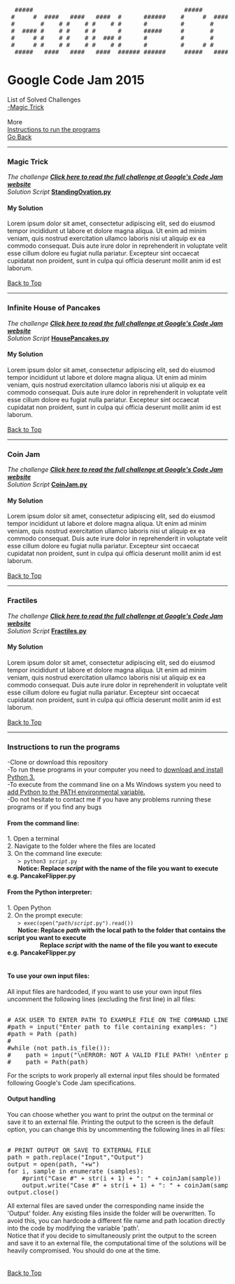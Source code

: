 <pre id="top">
  #####                                         #####                                #                   #####    ###     #   #       
 #     #  ####   ####   ####  #      ######    #     #  ####  #####  ######          #   ##   #    #    #     #  #   #   ##   #    #  
 #       #    # #    # #    # #      #         #       #    # #    # #               #  #  #  ##  ##          # #     # # #   #    #  
 #  #### #    # #    # #      #      #####     #       #    # #    # #####           # #    # # ## #     #####  #     #   #   #    #  
 #     # #    # #    # #  ### #      #         #       #    # #    # #         #     # ###### #    #    #       #     #   #   ####### 
 #     # #    # #    # #    # #      #         #     # #    # #    # #         #     # #    # #    #    #        #   #    #        #  
  #####   ####   ####   ####  ###### ######     #####   ####  #####  ######     #####  #    # #    #    #######   ###   #####      #  
</pre>

<h1>Google Code Jam 2015</h1>
List of Solved Challenges<br>
<a href="#ovation">-Magic Trick</a><br>

<br>
More <br>
<a href="#help">Instructions to run the programs</a> <br>
<a href="https://github.com/yogurt1989/Google-Code-Jam">Go Back</a>
<br>

<hr>
<h3 id="ovation"> Magic Trick</h3>
<i>The challenge <a href="https://code.google.com/codejam/contest/3264486/dashboard#s=p0"><b>Click here to read the full challenge at Google's Code Jam website</b></a></i> <br>
<i>Solution Script </i> <a href="https://github.com/yogurt1989/Google-Code-Jam/blob/master/2015/StandingOvation.py" target="_blank"><b>StandingOvation.py</b></a> <br>
<h4>My Solution</h4>

Lorem ipsum dolor sit amet, consectetur adipiscing elit, sed do eiusmod tempor incididunt ut labore et dolore magna aliqua. Ut enim ad minim veniam, quis nostrud exercitation ullamco laboris nisi ut aliquip ex ea commodo consequat. Duis aute irure dolor in reprehenderit in voluptate velit esse cillum dolore eu fugiat nulla pariatur. Excepteur sint occaecat cupidatat non proident, sunt in culpa qui officia deserunt mollit anim id est laborum.
<br>
<br>
<a href="#top">Back to Top</a> 
<br>

<hr>
<h3 id="pancake">Infinite House of Pancakes</h3>
<i>The challenge <a href="https://code.google.com/codejam/contest/3264486/dashboard#s=p1"><b>Click here to read the full challenge at Google's Code Jam website</b></a></i> <br>
<i>Solution Script </i> <a href="https://github.com/yogurt1989/Google-Code-Jam/blob/master/2015/HousePancakes.py" target="_blank"><b>HousePancakes.py</b></a> <br>
<h4>My Solution</h4>
Lorem ipsum dolor sit amet, consectetur adipiscing elit, sed do eiusmod tempor incididunt ut labore et dolore magna aliqua. Ut enim ad minim veniam, quis nostrud exercitation ullamco laboris nisi ut aliquip ex ea commodo consequat. Duis aute irure dolor in reprehenderit in voluptate velit esse cillum dolore eu fugiat nulla pariatur. Excepteur sint occaecat cupidatat non proident, sunt in culpa qui officia deserunt mollit anim id est laborum.
<br>
<br>
<a href="#top">Back to Top</a> 
<br>

<hr>
<h3 id="coinjam">Coin Jam</h3>
<i>The challenge <a href="https://code.google.com/codejam/contest/3264486/dashboard#s=p2"><b>Click here to read the full challenge at Google's Code Jam website</b></a></i> <br>
<i>Solution Script</i> <a href="https://github.com/yogurt1989/Google-Code-Jam/blob/master/2016/CoinJam.py" target="_blank"> <b>CoinJam.py</b></a> <br>
<h4>My Solution</h4>
Lorem ipsum dolor sit amet, consectetur adipiscing elit, sed do eiusmod tempor incididunt ut labore et dolore magna aliqua. Ut enim ad minim veniam, quis nostrud exercitation ullamco laboris nisi ut aliquip ex ea commodo consequat. Duis aute irure dolor in reprehenderit in voluptate velit esse cillum dolore eu fugiat nulla pariatur. Excepteur sint occaecat cupidatat non proident, sunt in culpa qui officia deserunt mollit anim id est laborum.
<br>
<br>
<a href="#top">Back to Top</a> 
<br>

<hr>
<h3 id="fractiles">Fractiles</h3>
<i>The challenge <a href="https://code.google.com/codejam/contest/3264486/dashboard#s=p3"><b>Click here to read the full challenge at Google's Code Jam website</b></a></i> <br>
<i>Solution Script</i> <a href="https://github.com/yogurt1989/Google-Code-Jam/blob/master/2016/Fractiles.py" target="_blank"><b>Fractiles.py</b></a> <br>
<h4>My Solution</h4>
Lorem ipsum dolor sit amet, consectetur adipiscing elit, sed do eiusmod tempor incididunt ut labore et dolore magna aliqua. Ut enim ad minim veniam, quis nostrud exercitation ullamco laboris nisi ut aliquip ex ea commodo consequat. Duis aute irure dolor in reprehenderit in voluptate velit esse cillum dolore eu fugiat nulla pariatur. Excepteur sint occaecat cupidatat non proident, sunt in culpa qui officia deserunt mollit anim id est laborum.
<br>
<br>
<a href="#top">Back to Top</a> 
<br>

<hr>
<h3 id="help">Instructions to run the programs</h3>
-Clone or download this repository<br>
-To run these programs in your computer you need to <a href="https://www.python.org/downloads/">download and install Python 3.</a><br>
-To execute from the command line on a Ms Windows system you need to <a href="https://docs.python.org/2/using/windows.html">add Python to the PATH environmental variable.</a><br>
-Do not hesitate to contact me if you have any problems running these programs or if you find any bugs <br>

<h4>From the command line:</h4>
1. Open a terminal <br>
2. Navigate to the folder where the files are located <br>
3. On the command line execute: <br>
&nbsp &nbsp &nbsp <code>> python3 <i>script</i>.py </code> <br>
&nbsp &nbsp &nbsp <b>Notice: Replace <i>script</i> with the name of the file you want to execute e.g. PancakeFlipper.py</b> <br>

<h4>From the Python interpreter:</h4>
1. Open Python <br>
2. On the prompt execute: <br>
&nbsp &nbsp &nbsp <code>> exec(open("<i>path</i>/<i>script</i>.py").read())</code> <br>
&nbsp &nbsp &nbsp <b>Notice: Replace <i>path</i> with the local path to the folder that contains the script you want to execute</b> <br>
&nbsp &nbsp &nbsp &nbsp &nbsp &nbsp &nbsp &nbsp &nbsp &nbsp<b>Replace <i>script</i> with the name of the file you want to execute e.g. PancakeFlipper.py</b> <br>
<br>
<h4>To use your own input files:</h4>
All input files are hardcoded, if you want to use your own input files uncomment the following lines (excluding the first line) in all files:
<br>
<br>
<pre>
# ASK USER TO ENTER PATH TO EXAMPLE FILE ON THE COMMAND LINE
#path = input("Enter path to file containing examples: ")
#path = Path (path)
#
#while (not path.is_file()):
#    path = input("\nERROR: NOT A VALID FILE PATH! \nEnter path to file containing examples: ")
#    path = Path(path)
</pre>
For the scripts to work properly all external input files should be formated following Google's Code Jam specifications.
<br>

<h4>Output handling</h4>
You can choose whether you want to print the output on the terminal or save it to an external file.
Printing the output to the screen is the default option, you can change this by uncommenting the following lines in all files:
<br>
<br>
<pre>
# PRINT OUTPUT OR SAVE TO EXTERNAL FILE
path = path.replace("Input","Output")
output = open(path, "+w")
for i, sample in enumerate (samples):
    #print("Case #" + str(i + 1) + ": " + coinJam(sample))
    output.write("Case #" + str(i + 1) + ": " + coinJam(sample) + "\n")
output.close()
</pre>
All external files are saved under the corresponding name inside the 'Output' folder. Any existing files inside the folder will be overwritten. To avoid this, you can hardcode a different file name and path location directly into the code by modifying the variable 'path'.<br>
Notice that if you decide to simultaneously print the output to the screen and save it to an external file, the computational time of the solutions will be heavily compromised. You should do one at the time.
<br>

<br>
<br>
<a href="#top">Back to Top</a> 
<br>